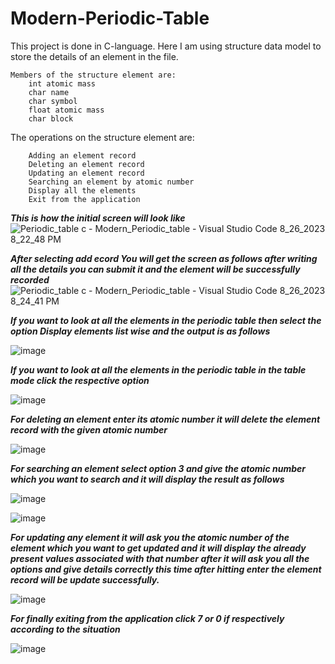 # Modern-Periodic-Table
This project is done in C-language.
Here I am using structure data model to store the details of an element in the file.

    Members of the structure element are:
        int atomic mass
        char name
        char symbol
        float atomic mass
        char block
The operations on the structure element are:

        Adding an element record
        Deleting an element record
        Updating an element record
        Searching an element by atomic number
        Display all the elements
        Exit from the application


_**This is how the initial screen will look like**_
    ![Periodic_table c - Modern_Periodic_table - Visual Studio Code 8_26_2023 8_22_48 PM](https://github.com/Priya-pavani/Modern-Periodic-Table/assets/112808827/e9a74697-9d2d-49e5-8caa-9c6b5f79f66b)


_**After selecting add ecord You will get the screen as follows after writing all the details you can submit it and the element will be successfully recorded**_
    ![Periodic_table c - Modern_Periodic_table - Visual Studio Code 8_26_2023 8_24_41 PM](https://github.com/Priya-pavani/Modern-Periodic-Table/assets/112808827/0176c6fb-2547-4a5c-907d-9bfeb23abd8f)


_**If you want to look at all the elements in the periodic table then select the option Display elements list wise and the output is as follows**_

![image](https://github.com/Priya-pavani/Modern-Periodic-Table/assets/112808827/184fa78f-ad96-47d5-a852-d5a8e258c25d)

_**If you want to look at all the elements in the periodic table in the table mode click the respective option**_

![image](https://github.com/Priya-pavani/Modern-Periodic-Table/assets/112808827/7ae44ff4-d0f2-46e4-822f-8843c2eac87a)

_**For deleting an element enter its atomic number it will delete the element record with the given atomic number**_

![image](https://github.com/Priya-pavani/Modern-Periodic-Table/assets/112808827/3a26fe4f-4d4d-40b7-9ecb-3414252da9be)

_**For searching an element select option 3 and give the atomic number which you want to search and it will display the result as follows**_

![image](https://github.com/Priya-pavani/Modern-Periodic-Table/assets/112808827/c7e0f361-7975-4310-a4ef-01b44d56a20c)

![image](https://github.com/Priya-pavani/Modern-Periodic-Table/assets/112808827/06119a9b-81d7-419b-abc2-9971e9d3e888)

**_For updating any element it will ask you the atomic number of the element which you want to get updated and it will display the already present values associated with that number after it will ask you all the options and give details correctly this time after hitting enter the element record will be update successfully._**

![image](https://github.com/Priya-pavani/Modern-Periodic-Table/assets/112808827/7eb3e4a6-e241-47e1-941b-45d470fe3e24)


_**For finally exiting from the application click 7 or 0 if respectively according to the situation**_

![image](https://github.com/Priya-pavani/Modern-Periodic-Table/assets/112808827/c44db92e-bb4f-4b1d-b565-d614968b7b6e)



    



